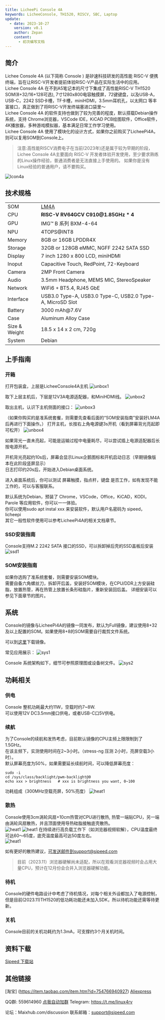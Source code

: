 ```yaml
---
title: LicheePi Console 4A
keywords: LicheeConsole, TH1520, RISCV, SBC, Laptop
update:
  - date: 2023-10-27
    version: v0.1
    author: Zepan
    content:
      - 初次编写文档
---
```


## 简介

Lichee Console 4A (以下简称 Console ) 是矽速科技研发的高性能 RISC-V 便携终端，旨在让RISC-V开发者提前体验RISC-V产品在实际生活中的应用。  
Lichee Console 4A 在不到A5笔记本的尺寸下集成了高性能RISC-V TH1520 SOM(8+32/16+128可选), 7寸1280x800电容触摸屏，72键键盘，以及USB-A，USB-C，2242 SSD卡槽，TF卡槽，miniHDMI，3.5mm耳机孔，以太网口 等丰富接口，真正做到了将RISC-V开发终端塞进口袋里～  
Lichee Console 4A 的软件支持也做到了较为完善的程度，默认搭载Debian操作系统，支持 Chrome浏览器，VSCode IDE，KiCAD PCB绘图软件，Office软件，4K播放器，多种游戏模拟器，基本满足日常工作学习使用。  
Lichee Console 4A 使用了模块化的设计方式，如果你之前购买了LicheePi4A，则可以复用SOM到Console上。

> 注意:高性能RISCV消费电子在当前(2023年)还是属于较为早期的阶段，Lichee Console 4A主要面向 RISC-V 开发者体验开发使用，至少要求熟练的Linux操作经验，普通消费者是无法直接上手使用的。
> 如果你是没有Linux经验的普通用户，请不要购买。

![lcon4a](./assets/lcon4a/lcon4a.jpg)


## 技术规格

<table>
<colgroup>
<col  class="org-left" />
<col  class="org-left" />
</colgroup>
<tr>
<td class="org-left">SOM</td>
<td class="org-left"> <a href="https://wiki.sipeed.com/lm4a">LM4A</a> </td>
</tr>
<tr>
<td class="org-left">CPU</td>
<td class="org-left"><strong>RISC-V RV64GCV C910@1.85GHz * 4</strong> </td>
</tr>
<tr>
<td class="org-left">GPU</td>
<td class="org-left">IMG™ B 系列 BXM-4-64 </td>
</tr>
<tr>
<td class="org-left">NPU</td>
<td class="org-left">4TOPS@INT8 </td>
</tr>
<tr>
<td class="org-left">Memory</td>
<td class="org-left"> 8GB or 16GB LPDDR4X </td>
</tr>
<tr>
<td class="org-left">Storage</td>
<td class="org-left"> 32GB or 128GB eMMC, NGFF 2242 SATA SSD </td>
</tr>
<tr>
<td class="org-left">Display</td>
<td class="org-left"> 7 inch 1280 x 800 LCD, miniHDMI </td>
</tr>
<tr>
<td class="org-left">Inoput</td>
<td class="org-left"> Capacitive Touch, RedPoint, 72-Keyboard </td>
</tr>
<tr>
<td class="org-left">Camera</td>
<td class="org-left"> 2MP Front Camera </td>
</tr>
<tr>
<td class="org-left">Audio</td>
<td class="org-left"> 3.5mm Headphone, MEMS MIC, StereoSpeaker </td>
</tr>
<tr>
<td class="org-left">Network</td>
<td class="org-left"> WiFi6 + BT5.4, RJ45 GbE </td>
</tr>
<tr>
<td class="org-left">Interface</td>
<td class="org-left"> USB3.0 Type-A, USB3.0 Type-C, 
USB2.0 Type-A, MicroSD Slot </td>
</tr>
<tr>
<td class="org-left"> Battery </td>
<td class="org-left"> 3000 mAh@7.6V </td>
</tr>
<tr>
<td class="org-left">Case</td>
<td class="org-left">Aluminum Alloy Case</td>
</tr>
<tr>
<td class="org-left">Size & Weight</td>
<td class="org-left">18.5 x 14 x 2 cm, 720g</td>
</tr>
<tr>
<td class="org-left">System</td>
<td class="org-left">Debian </td>
</tr>
</table>


## 上手指南

### 开箱
打开包装盒，上层是LicheeConsole4A主机
![unbox1](./assets/lcon4a/unbox1.png)

取下上层主机后，下层是12V3A电源适配器，和MiniHDMI线。
![unbox2](./assets/lcon4a/unbox2.png)


取出主机，认识下主机侧面的接口：
![unbox3](./assets/lcon4a/unbox3.png)


（如果你购买的是准系统套餐，则需要先查看后面的“SOM安装指南”安装好LM4A后再进行下面操作。）
打开主机，长按右上角电源键3s开机（看到屏幕背光亮起即可松开）
![unbox4](./assets/lcon4a/unbox4.png)

如果背光一直未亮起，可能是运输过程中电量耗尽，可以尝试插上电源适配器后长按电源开机。

开机背光亮起约10s后，屏幕会显示Linux企鹅图标和开机启动日志（早期镜像版本在此阶段竖屏显示）   
日志打印约20s后，开始进入Debian桌面系统。

进入桌面系统后，你可以测试 屏幕触摸，指点杆，键盘 是否工作，如有发现不能工作的，可以与客服联系。  

默认系统为Debian，预装了 Chrome，VSCode，Office，KiCAD，KODI，Parole 等应用软件，你可以一一体验。  
你可以使用sudo apt instal xxx 来安装软件，默认用户名密码为 sipeed，licheepi  
其它一般性软件使用可以参考LicheePi4A的相关文档章节。  

### SSD安装指南
Console支持M.2 2242 SATA 接口的SSD，可以拆卸掉后壳的SSD盖板后安装
![ssd1](./assets/lcon4a/ssd1.jpg)

### SOM安装指南
如果你选购了准系统套餐，则需要安装SOM模块。  
需要自备六角螺丝刀，拆卸开后盖，安装好SOM模块，在CPU/DDR上方安装硅脂，放置热管，再在热管上放置长条形硅脂片，重新安装回后盖。
详细安装可以参见下面章节的图片。


## 系统
Console的镜像与LicheePi4A的镜像一同发布，默认为Full镜像，建议使用8+32及以上配置的SOM。如果使用8+8的SOM需要自行裁剪文件系统。

可以到[这里](https://wiki.sipeed.com/hardware/zh/lichee/th1520/lcon4a/3_images.html)下载镜像。


常见应用展示：
![sys1](./assets/lcon4a/sys1.png)


Console 系统架构如下，细节可参照原理图或设备树文件。
![sys2](./assets/lcon4a/sys2.png)





## 功耗相关

### 供电
Console 整机功耗最大约11W，空载时约7~8W.  
可以使用12V DC3.5mm接口供电，或者USB-C口5V供电。

### 续航
为了Console的续航和发热考虑，目前默认镜像的CPU主频上限限制到了1.5GHz。  
在该主频下，实测使用时间在2~3小时。（stress-ng 压测 2小时，亮屏空载3小时）。  
默认屏幕亮度为50%，如果需要延长续航时间，可以降低屏幕亮度：   
```
sudo -i
cd /sys/class/backlight/pwm-backlight@0
echo xxx > brightness   # xxx is brightness you want, 0~100
```

功耗组成（300MHz空载亮屏，50%亮度）
![heat1](./assets/lcon4a/power1.png)


### 散热
Console使用3cm涡轮风扇+10cm热管对CPU进行散热, 热管一端贴CPU，另一端由涡轮风扇散热，并且顶面使用导热硅脂接触底壳散热。  
![heat1](./assets/lcon4a/heat1.png)
![heat1](./assets/lcon4a/heat2.png)
在持续进行高负载工作下（如浏览器视频软解），CPU温度最终可达60～65度，底壳温度最高可达50度左右。  
![heat1](./assets/lcon4a/heat3.png)

如有更好的散热建议，可发送邮件到support@sipeed.com 
> 目前（2023.11）浏览器硬解尚未适配，所以在观看浏览器视频时会占用大量CPU，预计在12月份会合并入浏览器硬解功能。  

### 待机
Console的硬件电路设计中考虑了待机情况，对每个相关外设都加入了电源控制，但是目前(2023.11)TH1520的低功耗功能还未加入SDK，所以待机功能还需等待更新。  


### 关机
Console目前的关机功耗约为1.3mA，可支撑约3个月关机时间。



## 资料下载
[Sipeed 下载站](https://dl.sipeed.com/shareURL/LICHEE/LicheeConsole4A)


## 其他链接
[淘宝] (https://item.taobao.com/item.htm?id=754766940927)
[Aliexpress](https://www.aliexpress.us/item/3256805987954160.html)

QQ群: 559614960 [点我自动加群](http://qm.qq.com/cgi-bin/qm/qr?k=5YkapIhdtWHp8AEfM5_bFFYQIX3CUQN6)
Telegram: https://t.me/linux4rv

论坛：Maixhub.com/discussion
联系邮箱：support@sipeed.com






